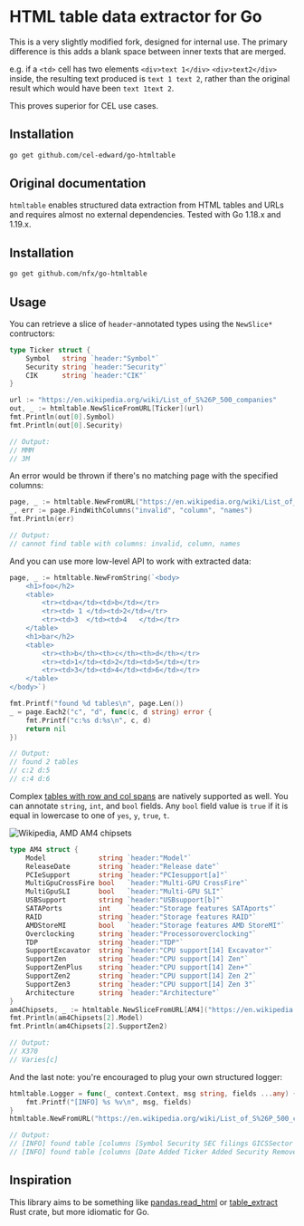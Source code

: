 # HTML table data extractor for Go

This is a very slightly modified fork, designed for internal use. The primary difference is this adds a blank space between inner texts that are merged.

e.g. if a `<td>` cell has two elements `<div>text 1</div>` `<div>text2</div>` inside, the resulting text produced is `text 1 text 2`, rather than the original result which would have been `text 1text 2`.

This proves superior for CEL use cases.

## Installation

```bash
go get github.com/cel-edward/go-htmltable
```

## Original documentation

`htmltable` enables structured data extraction from HTML tables and URLs and requires almost no external dependencies. Tested with Go 1.18.x and 1.19.x.

## Installation

```bash
go get github.com/nfx/go-htmltable
```

## Usage

You can retrieve a slice of `header`-annotated types using the `NewSlice*` contructors:

```go
type Ticker struct {
    Symbol   string `header:"Symbol"`
    Security string `header:"Security"`
    CIK      string `header:"CIK"`
}

url := "https://en.wikipedia.org/wiki/List_of_S%26P_500_companies"
out, _ := htmltable.NewSliceFromURL[Ticker](url)
fmt.Println(out[0].Symbol)
fmt.Println(out[0].Security)

// Output: 
// MMM
// 3M
```

An error would be thrown if there's no matching page with the specified columns:

```go
page, _ := htmltable.NewFromURL("https://en.wikipedia.org/wiki/List_of_S%26P_500_companies")
_, err := page.FindWithColumns("invalid", "column", "names")
fmt.Println(err)

// Output: 
// cannot find table with columns: invalid, column, names
```

And you can use more low-level API to work with extracted data:

```go
page, _ := htmltable.NewFromString(`<body>
    <h1>foo</h2>
    <table>
        <tr><td>a</td><td>b</td></tr>
        <tr><td> 1 </td><td>2</td></tr>
        <tr><td>3  </td><td>4   </td></tr>
    </table>
    <h1>bar</h2>
    <table>
        <tr><th>b</th><th>c</th><th>d</th></tr>
        <tr><td>1</td><td>2</td><td>5</td></tr>
        <tr><td>3</td><td>4</td><td>6</td></tr>
    </table>
</body>`)

fmt.Printf("found %d tables\n", page.Len())
_ = page.Each2("c", "d", func(c, d string) error {
    fmt.Printf("c:%s d:%s\n", c, d)
    return nil
})

// Output: 
// found 2 tables
// c:2 d:5
// c:4 d:6
```

Complex [tables with row and col spans](https://en.wikipedia.org/wiki/List_of_AMD_chipsets#AM4_chipsets) are natively supported as well. You can annotate `string`, `int`, and `bool` fields. Any `bool` field value is `true` if it is equal in lowercase to one of `yes`, `y`, `true`, `t`.

![Wikipedia, AMD AM4 chipsets](doc/colspans-rowspans.png)

```go
type AM4 struct {
    Model             string `header:"Model"`
    ReleaseDate       string `header:"Release date"`
    PCIeSupport       string `header:"PCIesupport[a]"`
    MultiGpuCrossFire bool   `header:"Multi-GPU CrossFire"`
    MultiGpuSLI       bool   `header:"Multi-GPU SLI"`
    USBSupport        string `header:"USBsupport[b]"`
    SATAPorts         int    `header:"Storage features SATAports"`
    RAID              string `header:"Storage features RAID"`
    AMDStoreMI        bool   `header:"Storage features AMD StoreMI"`
    Overclocking      string `header:"Processoroverclocking"`
    TDP               string `header:"TDP"`
    SupportExcavator  string `header:"CPU support[14] Excavator"`
    SupportZen        string `header:"CPU support[14] Zen"`
    SupportZenPlus    string `header:"CPU support[14] Zen+"`
    SupportZen2       string `header:"CPU support[14] Zen 2"`
    SupportZen3       string `header:"CPU support[14] Zen 3"`
    Architecture      string `header:"Architecture"`
}
am4Chipsets, _ := htmltable.NewSliceFromURL[AM4]("https://en.wikipedia.org/wiki/List_of_AMD_chipsets")
fmt.Println(am4Chipsets[2].Model)
fmt.Println(am4Chipsets[2].SupportZen2)

// Output:
// X370
// Varies[c]
```

And the last note: you're encouraged to plug your own structured logger:

```go
htmltable.Logger = func(_ context.Context, msg string, fields ...any) {
    fmt.Printf("[INFO] %s %v\n", msg, fields)
}
htmltable.NewFromURL("https://en.wikipedia.org/wiki/List_of_S%26P_500_companies")

// Output:
// [INFO] found table [columns [Symbol Security SEC filings GICSSector GICS Sub-Industry Headquarters Location Date first added CIK Founded] count 504]
// [INFO] found table [columns [Date Added Ticker Added Security Removed Ticker Removed Security Reason] count 308]
```

## Inspiration

This library aims to be something like [pandas.read_html](https://pandas.pydata.org/docs/reference/api/pandas.read_html.html) or [table_extract](https://docs.rs/table-extract/latest/table_extract/) Rust crate, but more idiomatic for Go.